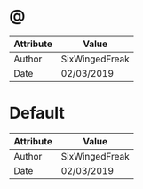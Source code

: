 # @
| Attribute | Value |
| ---  | ---     |
| Author | SixWingedFreak |
| Date | 02/03/2019 |
# Default
| Attribute | Value |
| ---  | ---     |
| Author | SixWingedFreak |
| Date | 02/03/2019 |
